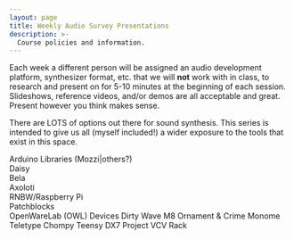 ```yaml
---
layout: page
title: Weekly Audio Survey Presentations
description: >-
  Course policies and information.
---
```


Each week a different person will be assigned an audio development platform, synthesizer format, etc. that we will **not** work with in class, to research and present on for 5-10 minutes at the beginning of each session. Slideshows, reference videos, and/or demos are all acceptable and great. Present however you think makes sense.

There are LOTS of options out there for sound synthesis. This series is intended to give us all (myself included!) a wider exposure to the tools that exist in this space.

Arduino Libraries (Mozzi|others?)  
Daisy  
Bela  
Axoloti  
RNBW/Raspberry Pi  
Patchblocks  
OpenWareLab (OWL) Devices
Dirty Wave M8
Ornament & Crime
Monome Teletype
Chompy
Teensy DX7 Project
VCV Rack
